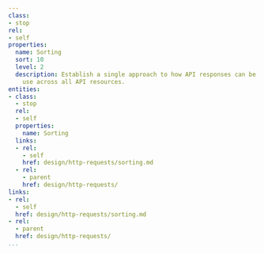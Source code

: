 ```yaml
---
class:
- stop
rel:
- self
properties:
  name: Sorting
  sort: 10
  level: 2
  description: Establish a single approach to how API responses can be sorted, and
    use across all API resources.
entities:
- class:
  - stop
  rel:
  - self
  properties:
    name: Sorting
  links:
  - rel:
    - self
    href: design/http-requests/sorting.md
  - rel:
    - parent
    href: design/http-requests/
links:
- rel:
  - self
  href: design/http-requests/sorting.md
- rel:
  - parent
  href: design/http-requests/
...
```

